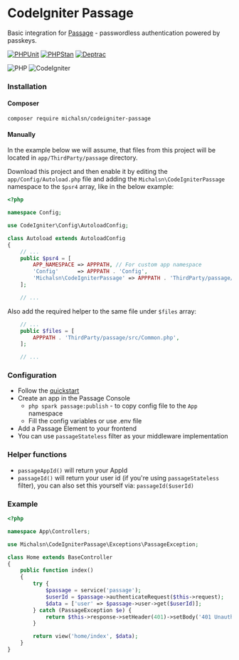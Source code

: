 # CodeIgniter Passage

Basic integration for [Passage](https://passage.1password.com/) - passwordless authentication powered by passkeys.

[![PHPUnit](https://github.com/michalsn/codeigniter-passage/actions/workflows/phpunit.yml/badge.svg)](https://github.com/michalsn/codeigniter-passage/actions/workflows/phpunit.yml)
[![PHPStan](https://github.com/michalsn/codeigniter-passage/actions/workflows/phpstan.yml/badge.svg)](https://github.com/michalsn/codeigniter-passage/actions/workflows/phpstan.yml)
[![Deptrac](https://github.com/michalsn/codeigniter-passage/actions/workflows/deptrac.yml/badge.svg)](https://github.com/michalsn/codeigniter-passage/actions/workflows/deptrac.yml)

![PHP](https://img.shields.io/badge/PHP-%5E8.0-blue)
![CodeIgniter](https://img.shields.io/badge/CodeIgniter-%5E4.3-blue)

### Installation

#### Composer

    composer require michalsn/codeigniter-passage

#### Manually

In the example below we will assume, that files from this project will be located in `app/ThirdParty/passage` directory.

Download this project and then enable it by editing the `app/Config/Autoload.php` file and adding the `Michalsn\CodeIgniterPassage` namespace to the `$psr4` array, like in the below example:

```php
<?php

namespace Config;

use CodeIgniter\Config\AutoloadConfig;

class Autoload extends AutoloadConfig
{
    // ...
    public $psr4 = [
        APP_NAMESPACE => APPPATH, // For custom app namespace
        'Config'      => APPPATH . 'Config',
        'Michalsn\CodeIgniterPassage' => APPPATH . 'ThirdParty/passage/src',
    ];

    // ...
```
Also add the required helper to the same file under `$files` array:

```php
    // ...
    public $files = [
        APPPATH . 'ThirdParty/passage/src/Common.php',
    ];

    // ...
```

### Configuration

- Follow the [quickstart](https://docs.passage.id/getting-started/quickstart)
- Create an app in the Passage Console
    - `php spark passage:publish` - to copy config file to the `App` namespace
    - Fill the config variables or use .env file
- Add a Passage Element to your frontend
- You can use `passageStateless` filter as your middleware implementation

### Helper functions

- `passageAppId()` will return your AppId
- `passageId()` will return your user id (if you're using `passageStateless` filter), you can also set this yourself via: `passageId($userId)`

### Example

```php
<?php

namespace App\Controllers;

use Michalsn\CodeIgniterPassage\Exceptions\PassageException;

class Home extends BaseController
{
    public function index()
    {
        try {
            $passage = service('passage');
            $userId = $passage->authenticateRequest($this->request);
            $data = ['user' => $passage->user->get($userId)];
        } catch (PassageException $e) {
            return $this->response->setHeader(401)->setBody('401 Unauthorized');
        }

        return view('home/index', $data);
    }
}
```

